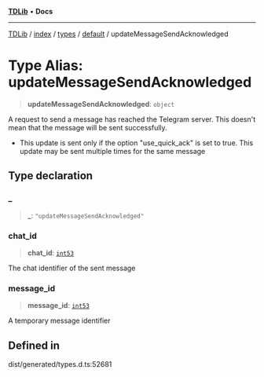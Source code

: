 [**TDLib**](../../../../../../README.md) • **Docs**

***

[TDLib](../../../../../../modules.md) / [index](../../../../../README.md) / [types](../../../README.md) / [default](../README.md) / updateMessageSendAcknowledged

# Type Alias: updateMessageSendAcknowledged

> **updateMessageSendAcknowledged**: `object`

A request to send a message has reached the Telegram server. This doesn't mean that the message will be sent successfully.

- This update is sent only if the option "use_quick_ack" is set to true. This update may be sent multiple times for the same message

## Type declaration

### \_

> **\_**: `"updateMessageSendAcknowledged"`

### chat\_id

> **chat\_id**: [`int53`](int53-1.md)

The chat identifier of the sent message

### message\_id

> **message\_id**: [`int53`](int53-1.md)

A temporary message identifier

## Defined in

dist/generated/types.d.ts:52681
